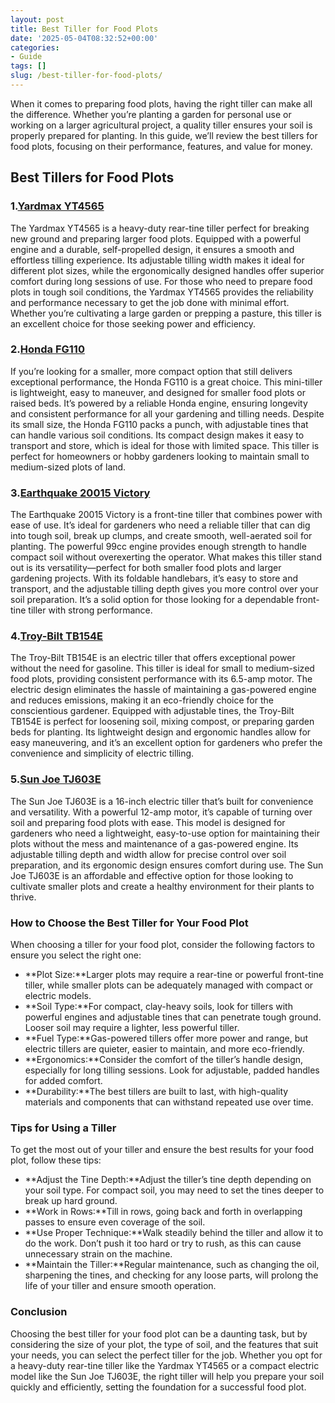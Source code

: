 ```yaml
---
layout: post
title: Best Tiller for Food Plots
date: '2025-05-04T08:32:52+00:00'
categories:
- Guide
tags: []
slug: /best-tiller-for-food-plots/
---
```


When it comes to preparing food plots, having the right tiller can make all the difference. Whether you’re planting a garden for personal use or working on a larger agricultural project, a quality tiller ensures your soil is properly prepared for planting. In this guide, we’ll review the best tillers for food plots, focusing on their performance, features, and value for money.
## Best Tillers for Food Plots
### 1.[Yardmax YT4565](https://www.amazon.com/dp/B00IXG4FZ6?tag=p-policy-20)
The Yardmax YT4565 is a heavy-duty rear-tine tiller perfect for breaking new ground and preparing larger food plots. Equipped with a powerful engine and a durable, self-propelled design, it ensures a smooth and effortless tilling experience. Its adjustable tilling width makes it ideal for different plot sizes, while the ergonomically designed handles offer superior comfort during long sessions of use.
For those who need to prepare food plots in tough soil conditions, the Yardmax YT4565 provides the reliability and performance necessary to get the job done with minimal effort. Whether you’re cultivating a large garden or prepping a pasture, this tiller is an excellent choice for those seeking power and efficiency.
### 2.[Honda FG110](https://www.amazon.com/dp/B07TLXFXLQ?tag=p-policy-20)
If you’re looking for a smaller, more compact option that still delivers exceptional performance, the Honda FG110 is a great choice. This mini-tiller is lightweight, easy to maneuver, and designed for smaller food plots or raised beds. It’s powered by a reliable Honda engine, ensuring longevity and consistent performance for all your gardening and tilling needs.
Despite its small size, the Honda FG110 packs a punch, with adjustable tines that can handle various soil conditions. Its compact design makes it easy to transport and store, which is ideal for those with limited space. This tiller is perfect for homeowners or hobby gardeners looking to maintain small to medium-sized plots of land.
### 3.[Earthquake 20015 Victory](https://www.amazon.com/dp/B078CGNYZZ?tag=p-policy-20)
The Earthquake 20015 Victory is a front-tine tiller that combines power with ease of use. It’s ideal for gardeners who need a reliable tiller that can dig into tough soil, break up clumps, and create smooth, well-aerated soil for planting. The powerful 99cc engine provides enough strength to handle compact soil without overexerting the operator.
What makes this tiller stand out is its versatility—perfect for both smaller food plots and larger gardening projects. With its foldable handlebars, it’s easy to store and transport, and the adjustable tilling depth gives you more control over your soil preparation. It’s a solid option for those looking for a dependable front-tine tiller with strong performance.
### 4.[Troy-Bilt TB154E](https://www.amazon.com/dp/B07NYQJWB2?tag=p-policy-20)
The Troy-Bilt TB154E is an electric tiller that offers exceptional power without the need for gasoline. This tiller is ideal for small to medium-sized food plots, providing consistent performance with its 6.5-amp motor. The electric design eliminates the hassle of maintaining a gas-powered engine and reduces emissions, making it an eco-friendly choice for the conscientious gardener.
Equipped with adjustable tines, the Troy-Bilt TB154E is perfect for loosening soil, mixing compost, or preparing garden beds for planting. Its lightweight design and ergonomic handles allow for easy maneuvering, and it’s an excellent option for gardeners who prefer the convenience and simplicity of electric tilling.
### 5.[Sun Joe TJ603E](https://www.amazon.com/dp/B07MQK8YT4?tag=p-policy-20)
The Sun Joe TJ603E is a 16-inch electric tiller that’s built for convenience and versatility. With a powerful 12-amp motor, it’s capable of turning over soil and preparing food plots with ease. This model is designed for gardeners who need a lightweight, easy-to-use option for maintaining their plots without the mess and maintenance of a gas-powered engine.
Its adjustable tilling depth and width allow for precise control over soil preparation, and its ergonomic design ensures comfort during use. The Sun Joe TJ603E is an affordable and effective option for those looking to cultivate smaller plots and create a healthy environment for their plants to thrive.
### How to Choose the Best Tiller for Your Food Plot
When choosing a tiller for your food plot, consider the following factors to ensure you select the right one:
- **Plot Size:**Larger plots may require a rear-tine or powerful front-tine tiller, while smaller plots can be adequately managed with compact or electric models.
- **Soil Type:**For compact, clay-heavy soils, look for tillers with powerful engines and adjustable tines that can penetrate tough ground. Looser soil may require a lighter, less powerful tiller.
- **Fuel Type:**Gas-powered tillers offer more power and range, but electric tillers are quieter, easier to maintain, and more eco-friendly.
- **Ergonomics:**Consider the comfort of the tiller’s handle design, especially for long tilling sessions. Look for adjustable, padded handles for added comfort.
- **Durability:**The best tillers are built to last, with high-quality materials and components that can withstand repeated use over time.
### Tips for Using a Tiller
To get the most out of your tiller and ensure the best results for your food plot, follow these tips:
- **Adjust the Tine Depth:**Adjust the tiller’s tine depth depending on your soil type. For compact soil, you may need to set the tines deeper to break up hard ground.
- **Work in Rows:**Till in rows, going back and forth in overlapping passes to ensure even coverage of the soil.
- **Use Proper Technique:**Walk steadily behind the tiller and allow it to do the work. Don’t push it too hard or try to rush, as this can cause unnecessary strain on the machine.
- **Maintain the Tiller:**Regular maintenance, such as changing the oil, sharpening the tines, and checking for any loose parts, will prolong the life of your tiller and ensure smooth operation.
### Conclusion
Choosing the best tiller for your food plot can be a daunting task, but by considering the size of your plot, the type of soil, and the features that suit your needs, you can select the perfect tiller for the job. Whether you opt for a heavy-duty rear-tine tiller like the Yardmax YT4565 or a compact electric model like the Sun Joe TJ603E, the right tiller will help you prepare your soil quickly and efficiently, setting the foundation for a successful food plot.
